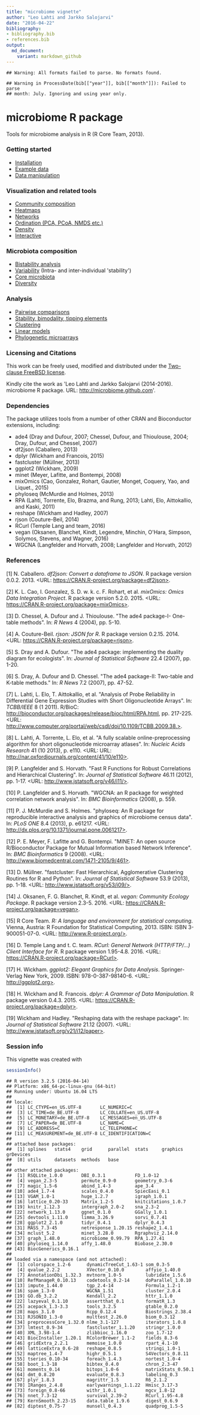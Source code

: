 ```yaml
---
title: "microbiome vignette"
author: "Leo Lahti and Jarkko Salojarvi"
date: "2016-04-22"
bibliography: 
- bibliography.bib
- references.bib
output: 
  md_document:
    variant: markdown_github
---
```

<!--
  %\VignetteEngine{knitr::rmarkdown}
  %\VignetteIndexEntry{microbiome tutorial}
  %\usepackage[utf8]{inputenc}
-->


```
## Warning: All formats failed to parse. No formats found.
```

```
## Warning in ProcessDate(bib[["year"]], bib[["month"]]): Failed to parse
## month: July. Ignoring and using year only.
```

microbiome R package
===========

Tools for microbiome analysis in R (R Core Team, 2013).


### Getting started

* [Installation](Template.md) 
* [Example data](Data.md)
* [Data manipulation](Preprocessing.md)


### Visualization and related tools

* [Community composition](Composition.md)
* [Heatmaps](Heatmap.md)
* [Networks](Networks.md)
* [Ordination (PCA, PCoA, NMDS etc.)](Ordination.md)
* [Density](Density.md)
* [Interactive](Interactive.md)


### Microbiota composition

* [Bistability analysis](Stability.md)
* [Variability](Variability.md) (Intra- and inter-individual 'stability')
* [Core microbiota](Core.md)
* [Diversity](Diversity.md)


### Analysis

* [Pairwise comparisons](Comparisons.md)
* [Stability, bimodality, tipping elements](Stability.md)
* [Clustering](Clustering.md)
* [Linear models](limma.md)
* [Phylogenetic microarrays](HITChip.Rmd)



### Licensing and Citations

This work can be freely used, modified and distributed under the 
[Two-clause FreeBSD license](http://en.wikipedia.org/wiki/BSD\_licenses).

Kindly cite the work as 'Leo Lahti and Jarkko Salojarvi
(2014-2016). microbiome R package. URL: http://microbiome.github.com'.


### Dependencies

The package utilizes tools from a number of other CRAN and
Bioconductor extensions, including:

 * ade4 (Dray and Dufour, 2007; Chessel, Dufour, and Thioulouse, 2004; Dray, Dufour, and Chessel, 2007)
 * df2json (Caballero, 2013)
 * dplyr (Wickham and Francois, 2015)  
 * fastcluster (Müllner, 2013)
 * ggplot2 (Wickham, 2009)
 * minet (Meyer, Lafitte, and Bontempi, 2008) 
 * mixOmics (Cao, Gonzalez, Rohart, Gautier, Monget, Coquery, Yao, and Liquet., 2015)
 * phyloseq (McMurdie and Holmes, 2013)
 * RPA (Lahti, Torrente, Elo, Brazma, and Rung, 2013; Lahti, Elo, Aittokallio, and Kaski, 2011) 
 * reshape (Wickham and Hadley, 2007) 
 * rjson (Couture-Beil, 2014)
 * RCurl (Temple Lang and team, 2016)
 * vegan (Oksanen, Blanchet, Kindt, Legendre, Minchin, O'Hara, Simpson, Solymos, Stevens, and Wagner, 2016)
 * WGCNA (Langfelder and Horvath, 2008; Langfelder and Horvath, 2012)


### References



[1] N. Caballero. _df2json: Convert a dataframe to JSON_. R
package version 0.0.2. 2013. <URL:
https://CRAN.R-project.org/package=df2json>.

[2] K. L. Cao, I. Gonzalez, S. D. w. k. c. F. Rohart, et al.
_mixOmics: Omics Data Integration Project_. R package version
5.2.0. 2015. <URL: https://CRAN.R-project.org/package=mixOmics>.

[3] D. Chessel, A. Dufour and J. Thioulouse. "The ade4 package-I-
One-table methods". In: _R News_ 4 (2004), pp. 5-10.

[4] A. Couture-Beil. _rjson: JSON for R_. R package version
0.2.15. 2014. <URL: https://CRAN.R-project.org/package=rjson>.

[5] S. Dray and A. Dufour. "The ade4 package: implementing the
duality diagram for ecologists". In: _Journal of Statistical
Software_ 22.4 (2007), pp. 1-20.

[6] S. Dray, A. Dufour and D. Chessel. "The ade4 package-II:
Two-table and K-table methods." In: _R News_ 7.2 (2007), pp.
47-52.

[7] L. Lahti, L. Elo, T. Aittokallio, et al. "Analysis of Probe
Reliability in Differential Gene Expression Studies with Short
Oligonucleotide Arrays". In: _TCBB/IEEE_ 8 (1 2011). R/BioC:
http://bioconductor.org/packages/release/bioc/html/RPA.html, pp.
217-225. <URL:
http://www.computer.org/portal/web/csdl/doi/10.1109/TCBB.2009.38.>.

[8] L. Lahti, A. Torrente, L. Elo, et al. "A fully scalable
online-preprocessing algorithm for short oligonucleotide
microarray atlases". In: _Nucleic Acids Research_ 41 (10 2013), p.
e110. <URL: URL:
http://nar.oxfordjournals.org/content/41/10/e110>.

[9] P. Langfelder and S. Horvath. "Fast R Functions for Robust
Correlations and Hierarchical Clustering". In: _Journal of
Statistical Software_ 46.11 (2012), pp. 1-17. <URL:
http://www.jstatsoft.org/v46/i11/>.

[10] P. Langfelder and S. Horvath. "WGCNA: an R package for
weighted correlation network analysis". In: _BMC Bioinformatics_
(2008), p. 559.

[11] P. J. McMurdie and S. Holmes. "phyloseq: An R package for
reproducible interactive analysis and graphics of microbiome
census data". In: _PLoS ONE_ 8.4 (2013), p. e61217. <URL:
http://dx.plos.org/10.1371/journal.pone.0061217>.

[12] P. E. Meyer, F. Lafitte and G. Bontempi. "MINET: An open
source R/Bioconductor Package for Mutual Information based Network
Inference". In: _BMC Bioinformatics_ 9 (2008). <URL:
http://www.biomedcentral.com/1471-2105/9/461>.

[13] D. Müllner. "fastcluster: Fast Hierarchical, Agglomerative
Clustering Routines for R and Python". In: _Journal of Statistical
Software_ 53.9 (2013), pp. 1-18. <URL:
http://www.jstatsoft.org/v53/i09/>.

[14] J. Oksanen, F. G. Blanchet, R. Kindt, et al. _vegan:
Community Ecology Package_. R package version 2.3-5. 2016. <URL:
https://CRAN.R-project.org/package=vegan>.

[15] R Core Team. _R: A language and environment for statistical
computing_. Vienna, Austria: R Foundation for Statistical
Computing, 2013. ISBN: ISBN 3-900051-07-0. <URL:
http://www.R-project.org/>.

[16] D. Temple Lang and t. C. team. _RCurl: General Network
(HTTP/FTP/...) Client Interface for R_. R package version
1.95-4.8. 2016. <URL: https://CRAN.R-project.org/package=RCurl>.

[17] H. Wickham. _ggplot2: Elegant Graphics for Data Analysis_.
Springer-Verlag New York, 2009. ISBN: 978-0-387-98140-6. <URL:
http://ggplot2.org>.

[18] H. Wickham and R. Francois. _dplyr: A Grammar of Data
Manipulation_. R package version 0.4.3. 2015. <URL:
https://CRAN.R-project.org/package=dplyr>.

[19] Wickham and Hadley. "Reshaping data with the reshape
package". In: _Journal of Statistical Software_ 21.12 (2007).
<URL: http://www.jstatsoft.org/v21/i12/paper>.

### Session info

This vignette was created with


```r
sessionInfo()
```

```
## R version 3.2.5 (2016-04-14)
## Platform: x86_64-pc-linux-gnu (64-bit)
## Running under: Ubuntu 16.04 LTS
## 
## locale:
##  [1] LC_CTYPE=en_US.UTF-8       LC_NUMERIC=C              
##  [3] LC_TIME=de_BE.UTF-8        LC_COLLATE=en_US.UTF-8    
##  [5] LC_MONETARY=de_BE.UTF-8    LC_MESSAGES=en_US.UTF-8   
##  [7] LC_PAPER=de_BE.UTF-8       LC_NAME=C                 
##  [9] LC_ADDRESS=C               LC_TELEPHONE=C            
## [11] LC_MEASUREMENT=de_BE.UTF-8 LC_IDENTIFICATION=C       
## 
## attached base packages:
##  [1] splines   stats4    grid      parallel  stats     graphics  grDevices
##  [8] utils     datasets  methods   base     
## 
## other attached packages:
##  [1] RSQLite_1.0.0       DBI_0.3.1           FD_1.0-12          
##  [4] vegan_2.3-5         permute_0.9-0       geometry_0.3-6     
##  [7] magic_1.5-6         abind_1.4-3         ape_3.4            
## [10] ade4_1.7-4          scales_0.4.0        SpiecEasi_0.1      
## [13] VGAM_1.0-1          huge_1.2.7          igraph_1.0.1       
## [16] lattice_0.20-33     Matrix_1.2-5        knitcitations_1.0.7
## [19] knitr_1.12.3        intergraph_2.0-2    sna_2.3-2          
## [22] network_1.13.0      ggnet_0.1.0         GGally_1.0.1       
## [25] devtools_1.11.0     limma_3.26.9        sorvi_0.7.41       
## [28] ggplot2_2.1.0       tidyr_0.4.1         dplyr_0.4.3        
## [31] MASS_7.3-45         netresponse_1.20.15 reshape2_1.4.1     
## [34] mclust_5.2          minet_3.28.0        Rgraphviz_2.14.0   
## [37] graph_1.48.0        microbiome_0.99.79  RPA_1.27.41        
## [40] phyloseq_1.14.0     affy_1.48.0         Biobase_2.30.0     
## [43] BiocGenerics_0.16.1
## 
## loaded via a namespace (and not attached):
##  [1] colorspace_1.2-6      dynamicTreeCut_1.63-1 som_0.3-5            
##  [4] qvalue_2.2.2          XVector_0.10.0        affyio_1.40.0        
##  [7] AnnotationDbi_1.32.3  mvtnorm_1.0-5         lubridate_1.5.6      
## [10] RefManageR_0.10.13    codetools_0.2-14      doParallel_1.0.10    
## [13] impute_1.44.0         tgp_2.4-14            Formula_1.2-1        
## [16] spam_1.3-0            WGCNA_1.51            cluster_2.0.4        
## [19] GO.db_3.2.2           Kendall_2.2           httr_1.1.0           
## [22] lazyeval_0.1.10       assertthat_0.1        formatR_1.3          
## [25] acepack_1.3-3.3       tools_3.2.5           gtable_0.2.0         
## [28] maps_3.1.0            Rcpp_0.12.4           Biostrings_2.38.4    
## [31] RJSONIO_1.3-0         multtest_2.26.0       biom_0.3.12          
## [34] preprocessCore_1.32.0 nlme_3.1-127          iterators_1.0.8      
## [37] lmtest_0.9-34         fastcluster_1.1.20    stringr_1.0.0        
## [40] XML_3.98-1.4          zlibbioc_1.16.0       zoo_1.7-12           
## [43] BiocInstaller_1.20.1  RColorBrewer_1.1-2    fields_8.3-6         
## [46] gridExtra_2.2.1       memoise_1.0.0         rpart_4.1-10         
## [49] latticeExtra_0.6-28   reshape_0.8.5         stringi_1.0-1        
## [52] maptree_1.4-7         highr_0.5.1           S4Vectors_0.8.11     
## [55] tseries_0.10-34       foreach_1.4.3         nortest_1.0-4        
## [58] boot_1.3-18           bibtex_0.4.0          chron_2.3-47         
## [61] moments_0.14          bitops_1.0-6          matrixStats_0.50.1   
## [64] dmt_0.8.20            evaluate_0.8.3        labeling_0.3         
## [67] plyr_1.8.3            magrittr_1.5          R6_2.1.2             
## [70] IRanges_2.4.8         earlywarnings_1.1.22  Hmisc_3.17-3         
## [73] foreign_0.8-66        withr_1.0.1           mgcv_1.8-12          
## [76] nnet_7.3-12           survival_2.39-2       RCurl_1.95-4.8       
## [79] KernSmooth_2.23-15    data.table_1.9.6      digest_0.6.9         
## [82] diptest_0.75-7        munsell_0.4.3         quadprog_1.5-5
```




